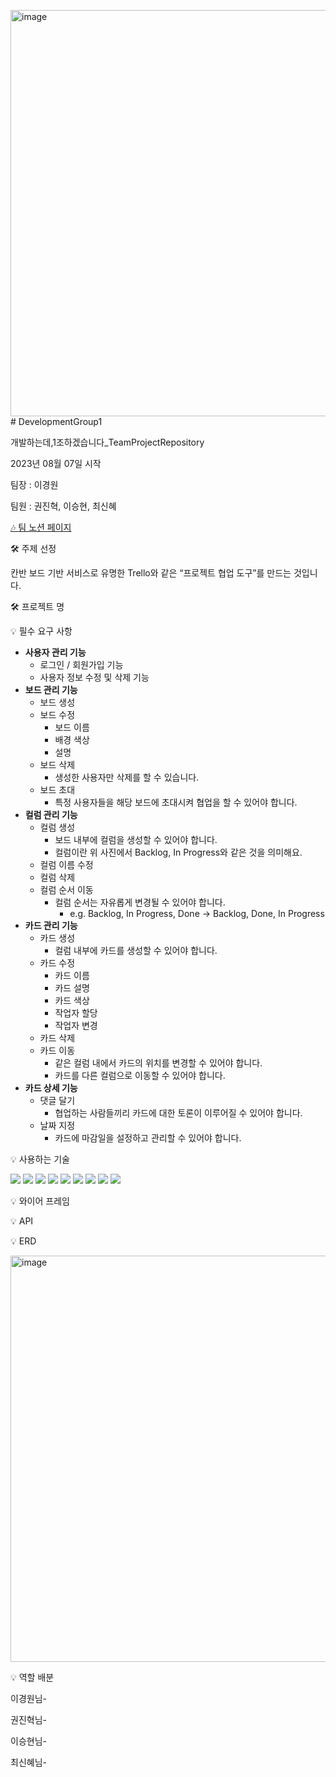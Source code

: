 <img width="650" alt="image" src="https://github.com/05030522/DevelopmentGroup1/assets/132440453/bd4814da-b82d-480c-87b0-759259ba6648"># DevelopmentGroup1

개발하는데,1조하겠습니다_TeamProjectRepository

2023년 08월 07일 시작

팀장 : 이경원

팀원 : 권진혁, 이승현, 최신혜

[🎶 팀 노션 페이지](https://www.notion.so/1-44ca40335c5b40f7aaf8c3830955c0c3)

🛠 주제 선정

칸반 보드 기반 서비스로 유명한 Trello와 같은 “프로젝트 협업 도구”를 만드는 것입니다.

🛠 프로젝트 명

💡 필수 요구 사항

- **사용자 관리 기능**
    - 로그인 / 회원가입 기능
    - 사용자 정보 수정 및 삭제 기능
- **보드 관리 기능**
    - 보드 생성
    - 보드 수정
        - 보드 이름
        - 배경 색상
        - 설명
    - 보드 삭제
        - 생성한 사용자만 삭제를 할 수 있습니다.
    - 보드 초대
        - 특정 사용자들을 해당 보드에 초대시켜 협업을 할 수 있어야 합니다.
- **컬럼 관리 기능**
    - 컬럼 생성
        - 보드 내부에 컬럼을 생성할 수 있어야 합니다.
        - 컬럼이란 위 사진에서 Backlog, In Progress와 같은 것을 의미해요.
    - 컬럼 이름 수정
    - 컬럼 삭제
    - 컬럼 순서 이동
        - 컬럼 순서는 자유롭게 변경될 수 있어야 합니다.
            - e.g. Backlog, In Progress, Done → Backlog, Done, In Progress
- **카드 관리 기능**
    - 카드 생성
        - 컬럼 내부에 카드를 생성할 수 있어야 합니다.
    - 카드 수정
        - 카드 이름
        - 카드 설명
        - 카드 색상
        - 작업자 할당
        - 작업자 변경
    - 카드 삭제
    - 카드 이동
        - 같은 컬럼 내에서 카드의 위치를 변경할 수 있어야 합니다.
        - 카드를 다른 컬럼으로 이동할 수 있어야 합니다.
- **카드 상세 기능**
    - 댓글 달기
        - 협업하는 사람들끼리 카드에 대한 토론이 이루어질 수 있어야 합니다.
    - 날짜 지정
        - 카드에 마감일을 설정하고 관리할 수 있어야 합니다.

💡 사용하는 기술

<img src="https://img.shields.io/badge/jsonwebtokens-#000000?style=for-the-badge&logo=jsonwebtokens-&logoColor=white">


<img src="https://img.shields.io/badge/표시할이름-색상?style=for-the-badge&logo=기술스택아이콘&logoColor=white">
<img src="https://img.shields.io/badge/표시할이름-색상?style=for-the-badge&logo=기술스택아이콘&logoColor=white">
<img src="https://img.shields.io/badge/표시할이름-색상?style=for-the-badge&logo=기술스택아이콘&logoColor=white">
<img src="https://img.shields.io/badge/표시할이름-색상?style=for-the-badge&logo=기술스택아이콘&logoColor=white">
<img src="https://img.shields.io/badge/표시할이름-색상?style=for-the-badge&logo=기술스택아이콘&logoColor=white">
<img src="https://img.shields.io/badge/표시할이름-색상?style=for-the-badge&logo=기술스택아이콘&logoColor=white">
<img src="https://img.shields.io/badge/표시할이름-색상?style=for-the-badge&logo=기술스택아이콘&logoColor=white">
<img src="https://img.shields.io/badge/표시할이름-색상?style=for-the-badge&logo=기술스택아이콘&logoColor=white">




💡 와이어 프레임

💡 API

💡 ERD

<img width="650" alt="image" src="https://github.com/05030522/DevelopmentGroup1/assets/132440453/cac6fbe6-3817-45ad-ad49-cb6c964a0f02">

💡 역할 배분

이경원님-

권진혁님-

이승현님-

최신혜님-
